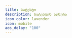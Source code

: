 ```yaml
---
title: სატესტო
description: სატესტოს აღწერა
icon_color: lavender
icon: mobile
aos_delay: "100"
---
```


